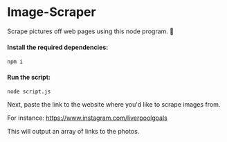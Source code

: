 # Image-Scraper
Scrape pictures off web pages using this node program. :partying_face:

#### Install the required dependencies:
```
npm i 

```

#### Run the script:

```
node script.js

```

Next, paste the link to the website where you'd like to scrape images from.

For instance: 
https://www.instagram.com/liverpoolgoals

This will output an array of links to the photos.
